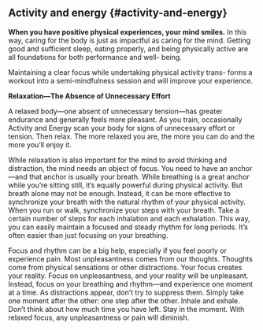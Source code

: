 ## Activity and energy {#activity-and-energy}

**When you have positive physical experiences, your mind smiles.** In this way, caring for the body is just as impactful as caring for the mind. Getting good and sufficient sleep, eating properly, and being physically active are all foundations for both performance and well- being.

Maintaining a clear focus while undertaking physical activity trans- forms a workout into a semi-mindfulness session and will improve your experience.

**Relaxation—The Absence of Unnecessary Effort**

A relaxed body—one absent of unnecessary tension—has greater endurance and generally feels more pleasant. As you train, occasionally Activity and Energy scan your body for signs of unnecessary effort or tension. Then relax. The more relaxed you are, the more you can do and the more you’ll enjoy it.

While relaxation is also important for the mind to avoid thinking and distraction, the mind needs an object of focus. You need to have an anchor—and that anchor is usually your breath. While breathing is a great anchor while you’re sitting still, it’s equally powerful during physical activity. But breath alone may not be enough. Instead, it can be more effective to synchronize your breath with the natural rhythm of your physical activity. When you run or walk, synchronize your steps with your breath. Take a certain number of steps for each inhalation and each exhalation. This way, you can easily maintain a focused and steady rhythm for long periods. It’s often easier than just focusing on your breathing.

Focus and rhythm can be a big help, especially if you feel poorly or experience pain. Most unpleasantness comes from our thoughts. Thoughts come from physical sensations or other distractions. Your focus creates your reality. Focus on unpleasantness, and your reality will be unpleasant. Instead, focus on your breathing and rhythm—and experience one moment at a time. As distractions appear, don’t try to suppress them. Simply take one moment after the other: one step after the other. Inhale and exhale. Don’t think about how much time you have left. Stay in the moment. With relaxed focus, any unpleasantness or pain will diminish.